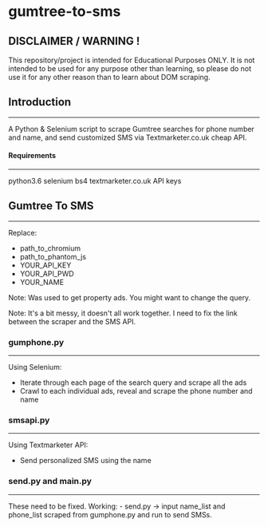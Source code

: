 # gumtree-to-sms

## DISCLAIMER / WARNING !

This repository/project is intended for Educational Purposes ONLY. It is not intended to be used for any purpose other than learning, so please do not use it for any other reason than to learn about DOM scraping.

## Introduction ##
-------------

A Python & Selenium script to scrape Gumtree searches for phone number and name, and send customized SMS via Textmarketer.co.uk cheap API.


#### Requirements ####
-------------

python3.6
selenium
bs4
textmarketer.co.uk API keys


## Gumtree To SMS ##
-------------

Replace:

- path_to_chromium
- path_to_phantom_js
- YOUR_API_KEY
- YOUR_API_PWD
- YOUR_NAME

Note: Was used to get property ads. You might want to change the query.

Note: It's a bit messy, it doesn't all work together. I need to fix the link between the scraper and the SMS API.

### gumphone.py ###
-------------

Using Selenium:
- Iterate through each page of the search query and scrape all the ads
- Crawl to each individual ads, reveal and scrape the phone number and name

### smsapi.py ###
-------------

Using Textmarketer API:
- Send personalized SMS using the name

### send.py and main.py ###
-------------

These need to be fixed. 
Working: - send.py -> input name_list and phone_list scraped from gumphone.py and run to send SMSs.



